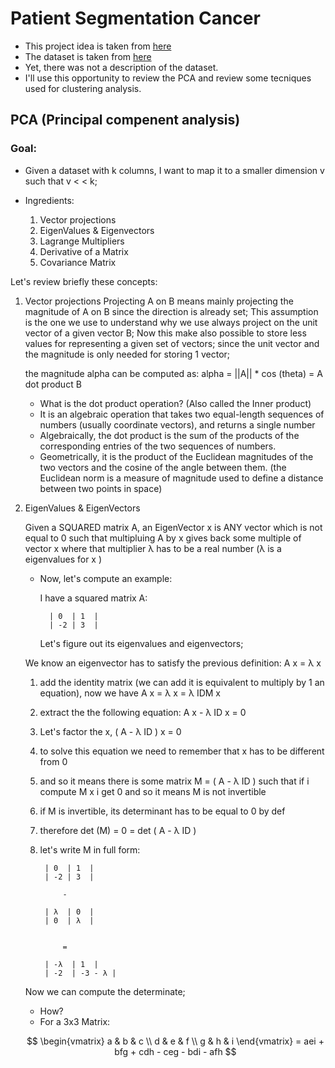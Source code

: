 # Patient Segmentation Cancer
- This project idea is taken from [here](https://www.youtube.com/watch?v=Ur53bjPEPqs)
- The dataset is taken from [here](https://github.com/marshall4471/Cancer_data/tree/main)
- Yet, there was not a description of the dataset.
- I'll use this opportunity to review the PCA and review some tecniques used for clustering analysis.


## PCA (Principal compenent analysis)

### Goal: 
- Given a dataset with k columns, I want to map it to a smaller dimension v such that v < < k;

- Ingredients:
    1. Vector projections
    2. EigenValues & Eigenvectors
    3. Lagrange Multipliers
    4. Derivative of a Matrix
    5.  Covariance Matrix


Let's review briefly these concepts:

1. Vector projections
    Projecting A on B means mainly projecting the magnitude of A on B since the direction is already set;
    This assumption is the one we use to understand why we use always project on the unit vector of a given vector B; 
    Now this make also possible to store less values for representing a given set of vectors; since the unit vector and the magnitude is only needed for storing 1 vector;

    the magnitude alpha can be computed as: alpha = ||A|| * cos (theta) = A dot product B

    - What is the dot product operation?
    (Also called the Inner product)
    - It is an algebraic operation that takes two equal-length sequences of numbers (usually coordinate vectors), and returns a single number
    - Algebraically, the dot product is the sum of the products of the corresponding entries of the two sequences of numbers. 
    - Geometrically, it is the product of the Euclidean magnitudes of the two vectors and the cosine of the angle between them.
    (the Euclidean norm is a measure of magnitude used to define a distance between two points in space) 


2. EigenValues & EigenVectors

    Given a SQUARED matrix A, an EigenVector x is ANY vector which is not equal to 0 such that multipluing A by x gives back some multiple of vector x where that multiplier λ has to be a real number (λ is a eigenvalues for x )

    - Now, let's compute an example: 

        I have a squared matrix A:

            | 0  | 1  |
            | -2 | 3  |

            
      

        Let's figure out its eigenvalues and eigenvectors;

    
    We know an eigenvector has to satisfy the previous definition: A x = λ x


    1. add the identity matrix (we can add it is equivalent to multiply by 1 an equation), now we have A x = λ x = λ IDM x
    2. extract the the following equation: A x - λ ID x = 0
    3. Let's factor the x, ( A - λ ID ) x = 0 
    4. to solve this equation we need to remember that x has to be different from 0
    5. and so it means there is some matrix M = ( A - λ ID ) such that if i compute M x i get 0 and so it means M is not invertible
    6. if M is invertible, its determinant has to be equal to 0 by def
    7. therefore det (M) = 0 = det ( A - λ ID ) 
    8. let's write M in full form:
  
            | 0  | 1  |
            | -2 | 3  |
 
                -
               
            | λ  | 0  |
            | 0  | λ  |


                =

            | -λ  | 1  |
            | -2  | -3 - λ |

    Now we can compute the determinate;
   
    - How?
    - For a 3x3 Matrix:
   
    $$
    \begin{vmatrix}
    a & b & c \\
    d & e & f \\
    g & h & i
    \end{vmatrix}
    = aei + bfg + cdh - ceg - bdi - afh
    $$








